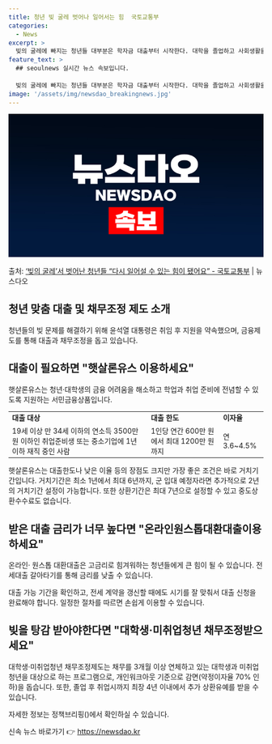 ```yaml
---
title: 청년 빚 굴레 벗어나 일어서는 힘  국토교통부
categories:
  - News
excerpt: >
  빚의 굴레에 빠지는 청년들 대부분은 학자금 대출부터 시작한다. 대학을 졸업하고 사회생활을 시작할때 이미 빚을…
feature_text: >
  ## seoulnews 실시간 뉴스 속보입니다.

  빚의 굴레에 빠지는 청년들 대부분은 학자금 대출부터 시작한다. 대학을 졸업하고 사회생활을 시작할때 이미 빚을…
image: '/assets/img/newsdao_breakingnews.jpg'
---
```


![뉴스다오 속보](/assets/img/newsdao_breakingnews.jpg)

<p>출처: <a href="https://newsdao.kr/3286" rel="dofollow">‘빚의 굴레’서 벗어난 청년들 “다시 일어설 수 있는 힘이 됐어요” - 국토교통부</a> | 뉴스다오</p>

<h2 data-ke-size="size26">청년 맞춤 대출 및 채무조정 제도 소개</h2>
<p data-ke-size="size16">청년들의 빚 문제를 해결하기 위해 윤석열 대통령은 취임 후 지원을 약속했으며, 금융제도를 통해 대출과 채무조정을 돕고 있습니다.</p>

<h2>대출이 필요하면 "햇살론유스 이용하세요"</h2>
<p data-ke-size="size16">햇살론유스는 청년·대학생의 금융 어려움을 해소하고 학업과 취업 준비에 전념할 수 있도록 지원하는 서민금융상품입니다.</p>

<table>
  <tr>
    <td><b>대출 대상</b></td>
    <td><b>대출 한도</b></td>
    <td><b>이자율</b></td>
  </tr>
  <tr>
    <td>19세 이상 만 34세 이하의 연소득 3500만 원 이하인 취업준비생 또는 중소기업에 1년 이하 재직 중인 사람</td>
    <td>1인당 연간 600만 원에서 최대 1200만 원까지</td>
    <td>연 3.6~4.5%</td>
  </tr>
</table>

<p data-ke-size="size16">햇살론유스는 대출한도나 낮은 이율 등의 장점도 크지만 가장 좋은 조건은 바로 거치기간입니다. 거치기간은 최소 1년에서 최대 6년까지, 군 입대 예정자라면 추가적으로 2년의 거치기간 설정이 가능합니다. 또한 상환기간은 최대 7년으로 설정할 수 있고 중도상환수수료도 없습니다.</p>

<h2>받은 대출 금리가 너무 높다면 "온라인원스톱대환대출이용하세요"</h2>

<p data-ke-size="size16">온라인· 원스톱 대환대출은 고금리로 힘겨워하는 청년들에게 큰 힘이 될 수 있습니다. 전세대출 갈아타기를 통해 금리를 낮출 수 있습니다.</p>

<p data-ke-size="size16">대출 가능 기간을 확인하고, 전세 계약을 갱신할 때에도 시기를 잘 맞춰서 대출 신청을 완료해야 합니다. 일정한 절차를 따르면 손쉽게 이용할 수 있습니다.</p>

<h2>빚을 탕감 받아야한다면 "대학생·미취업청년 채무조정받으세요"</h2>

<p data-ke-size="size16">대학생·미취업청년 채무조정제도는 채무를 3개월 이상 연체하고 있는 대학생과 미취업청년을 대상으로 하는 프로그램으로, 개인워크아웃 기준으로 감면(약정이자율 70% 인하)을 돕습니다. 또한, 졸업 후 취업시까지 최장 4년 이내에서 추가 상환유예를 받을 수 있습니다.</p>

<p data-ke-size="size16">자세한 정보는 정책브리핑()에서 확인하실 수 있습니다. </p>
 

신속 뉴스 바로가기 👉 <a href="https://newsdao.kr" rel="dofollow">https://newsdao.kr</a>


